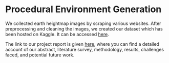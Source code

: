 # Procedural Environment Generation

We collected earth heightmap images by scraping various websites. After preprocessing and cleaning the images, we created our dataset which has been hosted on Kaggle. It can be accessed <a href="https://www.kaggle.com/datasets/bhuvaneshsingla/procedural-environment-generation" target="_blank">here</a>.

The link to our project report is given <a href="https://docs.google.com/document/d/17xS5INiF-unRQuC3KZDy22f_GUC0L1R421J8lmPDmbw/edit#heading=h.ot7vjq9fno6a" target="_blank">here</a>, where you can find a detailed account of our abstract, literature survey, methodology, results, challenges faced, and potential future work.



